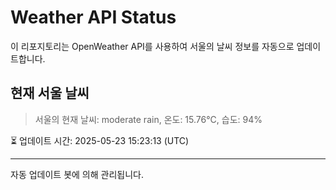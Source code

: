 
# Weather API Status

이 리포지토리는 OpenWeather API를 사용하여 서울의 날씨 정보를 자동으로 업데이트합니다.

## 현재 서울 날씨
> 서울의 현재 날씨: moderate rain, 온도: 15.76°C, 습도: 94%

⏳ 업데이트 시간: 2025-05-23 15:23:13 (UTC)

---
자동 업데이트 봇에 의해 관리됩니다.

